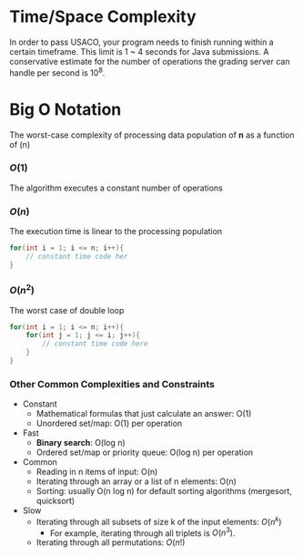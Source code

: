 # Time/Space Complexity

In order to pass USACO, your program needs to finish running within a certain timeframe. This limit is 1 ~ 4 seconds for Java submissions. A conservative estimate for the number of operations the grading server can handle per second is $10^8$.

# Big O Notation

The worst-case complexity of processing data population of **n** as a function of (n)

### $O(1)$
The algorithm executes a constant number of operations

### $O(n)$
The execution time is linear to the processing population
```Java
for(int i = 1; i <= n; i++){
    // constant time code her
}
```

### $O(n^2)$
The worst case of double loop
```Java
for(int i = 1; i <= n; i++){
    for(int j = 1; j <= i; j++){
        // constant time code here
    }
}

```

### Other Common Complexities and Constraints

- Constant
  - Mathematical formulas that just calculate an answer: O(1)
  - Unordered set/map: O(1) per operation
- Fast
  - **Binary search**: O(log n)
  - Ordered set/map or priority queue: O(log n) per operation
- Common
  - Reading in n items of input: O(n)
  - Iterating through an array or a list of n elements: O(n)
  - Sorting: usually O(n log n) for default sorting algorithms (mergesort, quicksort)
- Slow
  - Iterating through all subsets of size k of the input elements: $O(n^k)$
    - For example, iterating through all triplets is $O(n^3)$.
  - Iterating through all permutations: $O(n!)$
